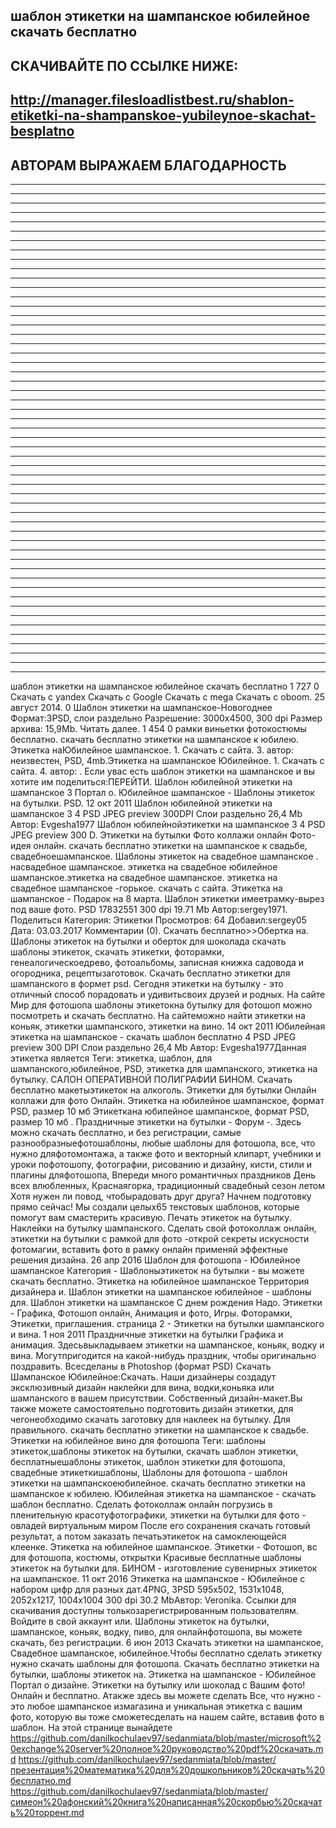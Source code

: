 шаблон этикетки на шампанское юбилейное скачать бесплатно
--------------------------------------------------
СКАЧИВАЙТЕ ПО ССЫЛКЕ НИЖЕ:
--------------------------------------------------
http://manager.filesloadlistbest.ru/shablon-etiketki-na-shampanskoe-yubileynoe-skachat-besplatno
--------------------------------------------------
АВТОРАМ ВЫРАЖАЕМ БЛАГОДАРНОСТЬ
--------------------------------------------------
--------------------------------------------------
--------------------------------------------------
--------------------------------------------------
--------------------------------------------------
--------------------------------------------------
--------------------------------------------------
--------------------------------------------------
--------------------------------------------------
--------------------------------------------------
--------------------------------------------------
--------------------------------------------------
--------------------------------------------------
--------------------------------------------------
--------------------------------------------------
--------------------------------------------------
--------------------------------------------------
--------------------------------------------------
--------------------------------------------------
--------------------------------------------------
--------------------------------------------------
--------------------------------------------------
--------------------------------------------------
--------------------------------------------------
--------------------------------------------------
--------------------------------------------------
--------------------------------------------------
--------------------------------------------------
--------------------------------------------------
--------------------------------------------------
--------------------------------------------------
--------------------------------------------------
--------------------------------------------------
--------------------------------------------------
--------------------------------------------------
--------------------------------------------------
--------------------------------------------------
--------------------------------------------------
--------------------------------------------------
--------------------------------------------------
--------------------------------------------------
--------------------------------------------------
--------------------------------------------------
--------------------------------------------------
--------------------------------------------------
--------------------------------------------------
--------------------------------------------------
--------------------------------------------------
--------------------------------------------------
--------------------------------------------------
--------------------------------------------------
--------------------------------------------------
--------------------------------------------------
--------------------------------------------------
шаблон этикетки на шампанское юбилейное скачать бесплатно 1 727  0 Скачать с yandex Скачать с Google Скачать с mega Скачать с oboom. 25 август 2014. 0  Шаблон этикетки на шампанское-Новогоднее Формат:3PSD, слои раздельно Разрешение: 3000х4500, 300 dpi Размер архива: 15,9Mb. Читать далее. 1 454  0  рамки виньетки фотокостюмы бесплатно. скачать бесплатно этикетки на шампанское к юбилею.  Этикетка наЮбилейное шампанское. 1. Скачать с сайта. 3. автор: неизвестен, PSD, 4mb.Этикетка на шампанское Юбилейное. 1. Скачать с сайта. 4. автор: . Если увас есть шаблон этикетки на шампанское и вы хотите им поделиться:ПЕРЕЙТИ. Шаблон юбилейной этикетки на шампанское 3  Портал о. Юбилейное шампанское - Шаблоны этикеток на бутылки. PSD. 12 окт 2011  Шаблон юбилейной этикетки на шампанское 3 4 PSD  JPEG preview  300DPI  Слои раздельно  26,4 Mb Автор: Evgesha1977 Шаблон юбилейнойэтикетки на шампанское 3 4 PSD  JPEG preview  300 D. Этикетки на бутылки Фото коллажи онлайн Фото-идея  онлайн. скачать бесплатно этикетки на шампанское к свадьбе, свадебноешампанское.  Шаблоны этикеток на свадебное шампанское . насвадебное шампанское. этикетка на свадебное юбилейное шампанское.этикетка на свадебное шампанское. этикетка на свадебное шампанское -горькое. скачать c сайта. Этикетка на шампанское - Подарок на 8 марта. Шаблон этикетки имеетрамку-вырез под ваше фото. PSD  17832551  300 dpi  19.71 Mb Автор:sergey1971. Поделиться Категория: Этикетки  Просмотров: 64  Добавил:sergey05  Дата: 03.03.2017  Комментарии (0). Скачать бесплатно>>Обертка на. Шаблоны этикеток на бутылки и оберток для шоколада
скачать шаблоны этикеток, скачать этикетки, фоторамки, генеалогическоедрево, фотоальбомы, записная книжка садовода и огородника, рецептызаготовок. Скачать бесплатно этикетки для шампанского в формет psd. Сегодня этикетки на бутылку - это отличный способ порадовать и удивитьсвоих друзей и родных.  На сайте Мир для фотошопа шаблоны этикетокна бутылку для фотошоп можно посмотреть и скачать бесплатно.  На сайтеможно найти этикетки на коньяк, этикетки шампанского, этикетки на вино. 14 окт 2011  Юбилейная этикетка на шампанское - скачать шаблон бесплатно 4 PSD JPEG preview  300 DPI  Слои раздельно  26,4 Mb Автор: Evgesha1977Данная этикетка является  Теги: этикетка, шаблон, для шампанского,юбилейное, PSD, этикетка для шампанского, этикетка на бутылку. САЛОН ОПЕРАТИВНОЙ ПОЛИГРАФИИ БИНОМ. Скачать бесплатно макетыэтикеток на алкоголь. Этикетки для бутылки Онлайн коллажи для фото Онлайн. Этикетка на юбилейное шампанское, формат PSD, размер 10 мб Этикеткана юбилейное шампанское, формат PSD, размер 10 мб  . Праздничные этикетки на бутылки - Форум -. Здесь можно скачать бесплатно, и без регистрации, самые разнообразныефотошаблоны, любые шаблоны для фотошопа, все, что нужно дляфотомонтажа, а также фото и векторный клипарт, учебники и уроки пофотошопу, фотографии, рисованию и дизайну, кисти, стили и плагины дляфотошопа,
Впереди много романтичных праздников  День всех влюбленных, Краснаягорка, традиционный свадебный сезон летом Хотя нужен ли повод, чтобырадовать друг друга? Начнем подготовку прямо сейчас! Мы создали целых65 текстовых шаблонов, которые помогут вам смастерить красивую. Печать этикеток на бутылку. Наклейки на бутылку шампанского. Сделать свой фотоколлаж онлайн, этикетки на бутылки с рамкой для фото -открой секреты искусности фотомагии, вставить фото в рамку онлайн применяй эффектные решения дизайна. 26 апр 2016  Шаблон для фотошопа - Юбилейное шампанское  Категория - Шаблоныэтикеток на бутылки - вы можете скачать бесплатно. Этикетка на юбилейное шампанское  Территория дизайнера и. Шаблон этикетки на шампанское юбилейное - шаблоны для. Шаблон этикетки на шампанское С днем рождения  Надо. Этикетки - Графика, Фотошоп онлайн, Анимация и фото, Игры. Фоторамки, Этикетки, приглашения. страница 2 -
Этикетки на бутылки шампанского и вина. 1 ноя 2011  Праздничные этикетки на бутылки Графика и анимация.  Здесьвыкладываем этикетки на шампанское, коньяк, водку и вина. Могутпригодится на какой-нибудь праздник, чтобы оригинально поздравить. Всесделаны в Photoshop (формат PSD)  Скачать Шампанское Юбилейное:Скачать. Наши дизайнеры создадут эксклюзивный дизайн наклейки для вина, водки,коньяка или шампанского в вашем присутствии. Собственный дизайн-макет.Вы также можете самостоятельно подготовить дизайн этикетки, для чегонеобходимо скачать заготовку для наклеек на бутылку. Для правильного. скачать бесплатно этикетки на шампанское к свадьбе. Этикетки на юбилейное вино для фотошопа  Теги: шаблоны этикеток,шаблоны этикеток на бутылки, скачать шаблон этикетки, бесплатныешаблоны этикеток, шаблон этикетки для фотошопа, свадебные этикеткишаблоны,  Шаблоны для фотошопа - шаблон этикетки на шампанскоеюбилейное. скачать бесплатно этикетки на шампанское к юбилею. Юбилейная этикетка на шампанское - скачать шаблон бесплатно. Сделать фотоколлаж онлайн  погрузись в пленительную красотуфотографики, этикетки на бутылки для фото - овладей виртуальным миром После его сохранения скачать готовый результат, а потом заказать печатьэтикеток на самоклеющейся клеенке.  Этикетка на юбилейное шампанское. Этикетки - Фотошоп, вс для фотошопа, костюмы, открытки
Красивые бесплатные шаблоны этикеток на бутылки для. БИНОМ - изготовление сувенирных этикеток на шампанское. 11 окт 2016  Этикетка на шампанское - Юбилейное с набором цифр для разных дат.4PNG, 3PSD  595x502, 1531x1048, 2052x1217, 1004x1004  300 dpi  30.2 MbАвтор: Veronika. Ссылки для скачивания доступны толькозарегистрированным пользователям. Войдите в свой аккаунт или. Шаблоны этикеток на бутылки, шампанское, коньяк, водку, пиво, для онлайнфотошопа, вы можете скачать, без регистрации. 6 июн 2013  Скачать этикетки на шампанское, Свадебное шампанское, юбилейное.Чтобы бесплатно сделать этикетку нужно скачать шаблоны для фотошопа. Скачать бесплатно этикетки на бутылки, шаблоны этикеток на. Этикетка на шампанское - Юбилейное  Портал о дизайне. Этикетки на бутылку или шоколад с Вашим фото! Онлайн и бесплатно. Атакже здесь вы можете сделать  Все, что нужно - это любое шампанское измагазина и уникальная этикетка с вашим фото, которую вы тоже сможетесделать на нашем сайте, вставив фото в шаблон. На этой странице вынайдете
https://github.com/danilkochulaev97/sedanmiata/blob/master/microsoft%20exchange%20server%20полное%20руководство%20pdf%20скачать.md
https://github.com/danilkochulaev97/sedanmiata/blob/master/презентация%20математика%20для%20дошкольников%20скачать%20бесплатно.md
https://github.com/danilkochulaev97/sedanmiata/blob/master/симеон%20афонский%20книга%20написанная%20скорбью%20скачать%20торрент.md